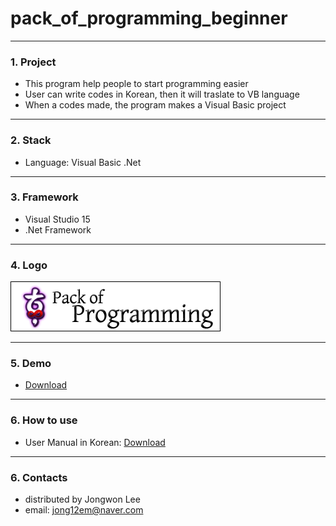 # pack_of_programming_beginner
---------------------------

### 1. Project
- This program help people to start programming easier
- User can write codes in Korean, then it will traslate to VB language
- When a codes made, the program makes a Visual Basic project

---------------------------
### 2. Stack
- Language: Visual Basic .Net

---------------------------
### 3. Framework
- Visual Studio 15
- .Net Framework

---
### 4. Logo

![Logo](https://github.com/jongwonleee/pack_of_programming_beginner/blob/master/Pack%20of%20Program%20Beginner/My%20Project/img/bg_title.png)

---------------------------
### 5. Demo
- [Download](/setup.exe)

---
### 6. How to use
- User Manual in Korean: [Download](https://github.com/jongwonleee/pack_of_programming_beginner/blob/master/%EC%82%AC%EC%9A%A9%EC%9E%90%20%EB%A7%A4%EB%89%B4%EC%96%BC.hwp)
---------------------------
### 6. Contacts
- distributed by Jongwon Lee  
- email: jong12em@naver.com
